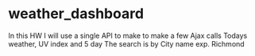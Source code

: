 # weather_dashboard
In this HW I will use a single API to make to make a few Ajax calls
Todays weather, UV index and 5 day
The search is by City name   exp. Richmond